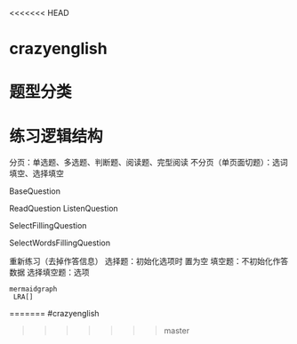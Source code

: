 <<<<<<< HEAD
# crazyenglish

# 题型分类

# 练习逻辑结构

分页：单选题、多选题、判断题、阅读题、完型阅读
不分页（单页面切题）：选词填空、选择填空

BaseQuestion

ReadQuestion ListenQuestion

SelectFillingQuestion

SelectWordsFillingQuestion


重新练习（去掉作答信息）
选择题：初始化选项时 置为空
填空题：不初始化作答数据
选择填空题：选项

```
mermaidgraph
 LRA[]
```
=======
#crazyenglish
>>>>>>> master
